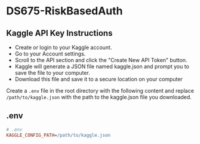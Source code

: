 # DS675-RiskBasedAuth

## Kaggle API Key Instructions

- Create or login to your Kaggle account.
- Go to your Account settings.
- Scroll to the API section and click the "Create New API Token" button.
- Kaggle will generate a JSON file named kaggle.json and prompt you to save the file to your computer.
- Download this file and save it to a secure location on your computer

Create a `.env` file in the root directory with the following content and replace `/path/to/kaggle.json` with the path to the kaggle.json file you downloaded.

## .env

```ini
# .env
KAGGLE_CONFIG_PATH=/path/to/kaggle.json
```

